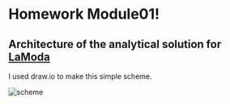 # Homework Module01!
## Architecture of the analytical solution for [LaModa](https://www.lamoda.ru/)
I used draw.io to make this simple scheme.

![scheme](/Homework01/Architecture_Module01.jpg)